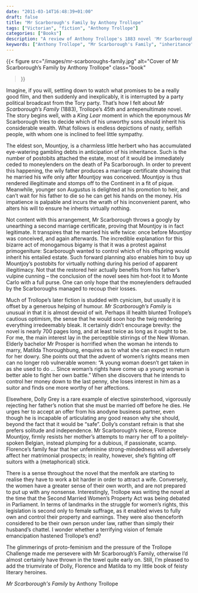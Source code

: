 ```yaml
---
date: "2011-03-14T16:48:39+01:00"
draft: false
title: "Mr Scarborough's Family by Anthony Trollope"
tags: ["Victorian", "fiction", "Anthony Trollope"]
categories: ["Books"]
description: "A review of Anthony Trollope's 1883 novel 'Mr Scarborough's Family,' featuring the cunning father who manipulates inheritance laws through dual marriage certificates. Discover proto-feminist stirrings in Dolly Grey, Florence Mountjoy, and Matilda Thoroughbung amid Trollope's last-but-one work."
keywords: ["Anthony Trollope", "Mr Scarborough's Family", "inheritance", "primogeniture", "New Woman", "Dolly Grey", "women's property rights", "late Trollope", "bigamy"]
---
```


{{< figure
  src="/images/mr-scarboroughs-family.jpg"
  alt="Cover of Mr Scarborough’s Family by Anthony Trollope"
  class="book"
>}}

Imagine, if you will, settling down to watch what promises to be a really good film, and then suddenly and inexplicably, it is interrupted by a party political broadcast from the Tory party. That’s how I felt about _Mr Scarborough’s Family_ (1883), Trollope’s 45th and antepenultimate novel. The story begins well, with a _King Lear_ moment in which the eponymous Mr Scarborough tries to decide which of his unworthy sons should inherit his considerable wealth. What follows is endless depictions of nasty, selfish people, with whom one is inclined to feel little sympathy.

The eldest son, Mountjoy, is a charmless little herbert who has accumulated eye-watering gambling debts in anticipation of his inheritance. Such is the number of postobits attached the estate, most of it would be immediately ceded to moneylenders on the death of Pa Scarborough. In order to prevent this happening, the wily father produces a marriage certificate showing that he married his wife only after Mountjoy was conceived. Mountjoy is thus rendered illegitimate and stomps off to the Continent in a fit of pique. Meanwhile, younger son Augustus is delighted at his promotion to heir, and can’t wait for his father to die so he can get his hands on the money. His impatience is palpable and incurs the wrath of his inconvenient parent, who alters his will to ensure he inherits virtually nothing.

Not content with this arrangement, Mr Scarborough throws a googly by unearthing a second marriage certificate, proving that Mountjoy is in fact legitimate. It transpires that he married his wife twice: once before Mountjoy was conceived, and again afterwards. The incredible explanation for this bizarre act of monogamous bigamy is that it was a protest against primogeniture: Scarborough wanted to control which of his offspring would inherit his entailed estate. Such forward planning also enables him to buy up Mountjoy’s postobits for virtually nothing during his period of apparent illegitimacy. Not that the restored heir actually benefits from his father’s vulpine cunning – the conclusion of the novel sees him hot-foot it to Monte Carlo with a full purse. One can only hope that the moneylenders defrauded by the Scarboroughs managed to recoup their losses.

Much of Trollope’s later fiction is studded with cynicism, but usually it is offset by a generous helping of humour. _Mr Scarborough’s Family_ is unusual in that it is almost devoid of wit. Perhaps ill health blunted Trollope’s cautious optimism, the sense that he would soon hop the twig rendering everything irredeemably bleak. It certainly didn’t encourage brevity: the novel is nearly 700 pages long, and at least twice as long as it ought to be. For me, the main interest lay in the perceptible stirrings of the New Woman. Elderly bachelor Mr Prosper is horrified when the woman he intends to marry, Matilda Thoroughbung, enquires as to what she can expect in return for her dowry. She points out that the advent of women’s rights means men can no longer rob vulnerable women: “A young woman doesn’t get taken in as she used to do ... Since woman’s rights have come up a young woman is better able to fight her own battle.” When she discovers that he intends to control her money down to the last penny, she loses interest in him as a suitor and finds one more worthy of her affections.

Elsewhere, Dolly Grey is a rare example of elective spinsterhood, vigorously rejecting her father’s notion that she must be married off before he dies. He urges her to accept an offer from his anodyne business partner, even though he is incapable of articulating any good reason why she should, beyond the fact that it would be “safe”. Dolly’s constant refrain is that she prefers solitude and independence. Mr Scarborough’s niece, Florence Mountjoy, firmly resists her mother’s attempts to marry her off to a politely-spoken Belgian, instead plumping for a dubious, if passionate, scamp. Florence’s family fear that her unfeminine strong-mindedness will adversely affect her matrimonial prospects; in reality, however, she’s fighting off suitors with a (metaphorical) stick.

There is a sense throughout the novel that the menfolk are starting to realise they have to work a bit harder in order to attract a wife. Conversely, the women have a greater sense of their own worth, and are not prepared to put up with any nonsense. Interestingly, Trollope was writing the novel at the time that the Second Married Women’s Property Act was being debated in Parliament. In terms of landmarks in the struggle for women’s rights, this legislation is second only to female suffrage, as it enabled wives to fully own and control their property and earnings. They were also thenceforth considered to be their own person under law, rather than simply their husband’s chattel. I wonder whether a terrifying vision of female emancipation hastened Trollope’s end?

The glimmerings of proto-feminism and the pressure of the Trollope Challenge made me persevere with Mr Scarborough’s Family, otherwise I’d almost certainly have thrown in the towel quite early on. Still, I’m pleased to add the triumvirate of Dolly, Florence and Matilda to my little book of feisty literary heroines.

_Mr Scarborough's Family_ by Anthony Trollope